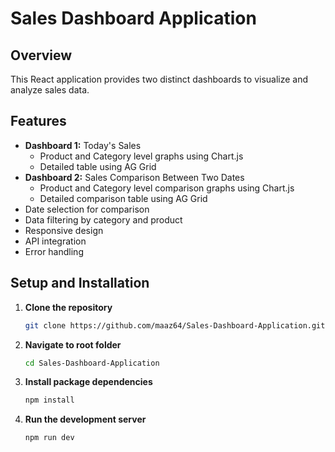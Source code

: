 # Sales Dashboard Application

## Overview
This React application provides two distinct dashboards to visualize and analyze sales data.

## Features
- **Dashboard 1:** Today's Sales
  - Product and Category level graphs using Chart.js
  - Detailed table using AG Grid
- **Dashboard 2:** Sales Comparison Between Two Dates
  - Product and Category level comparison graphs using Chart.js
  - Detailed comparison table using AG Grid
- Date selection for comparison
- Data filtering by category and product
- Responsive design
- API integration
- Error handling


## Setup and Installation
1. **Clone the repository**
   ```bash
   git clone https://github.com/maaz64/Sales-Dashboard-Application.git
2. **Navigate to root folder**
   ```bash
   cd Sales-Dashboard-Application
3. **Install package dependencies**
   ```bash
   npm install
4. **Run the development server**
   ```bash
   npm run dev
